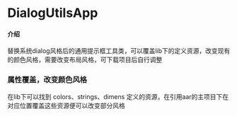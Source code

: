 # DialogUtilsApp

#### 介绍
替换系统dialog风格后的通用提示框工具类，可以覆盖lib下的定义资源，改变现有的颜色风格，需要改变布局风格，可下载项目后自行调整

### 属性覆盖，改变颜色风格
在lib下可以找到 colors、strings、dimens 定义的资源，在引用aar的主项目下在对应位置覆盖这些资源便可以改变部分风格


